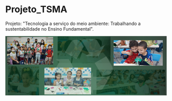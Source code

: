 # Projeto_TSMA
Projeto: "Tecnologia a serviço do meio ambiente: Trabalhando a sustentabilidade no Ensino Fundamental".

<img src="img/README/galery.png">
